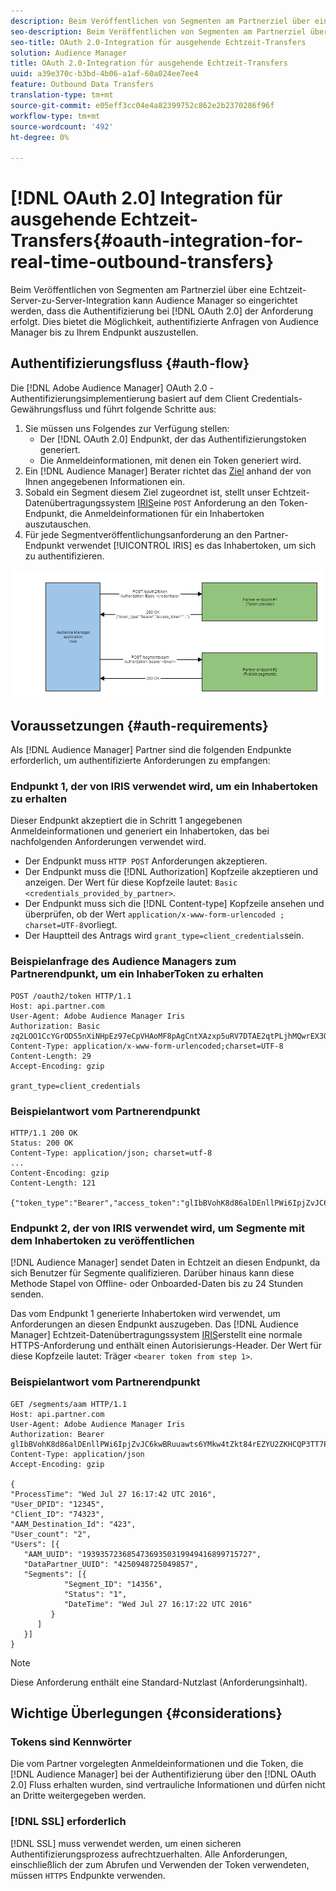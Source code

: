 ```yaml
---
description: Beim Veröffentlichen von Segmenten am Partnerziel über eine Echtzeit-Server-zu-Server-Integration kann Audience Manager so eingerichtet werden, dass die Authentifizierung beim Erstellen der Anforderungen mit OAuth 2.0 erfolgt. Dies bietet die Möglichkeit, authentifizierte Anfragen von Audience Manager bis zu Ihrem Endpunkt auszustellen.
seo-description: Beim Veröffentlichen von Segmenten am Partnerziel über eine Echtzeit-Server-zu-Server-Integration kann Audience Manager so eingerichtet werden, dass die Authentifizierung beim Erstellen der Anforderungen mit OAuth 2.0 erfolgt. Dies bietet die Möglichkeit, authentifizierte Anfragen von Audience Manager bis zu Ihrem Endpunkt auszustellen.
seo-title: OAuth 2.0-Integration für ausgehende Echtzeit-Transfers
solution: Audience Manager
title: OAuth 2.0-Integration für ausgehende Echtzeit-Transfers
uuid: a39e370c-b3bd-4b06-a1af-60a024ee7ee4
feature: Outbound Data Transfers
translation-type: tm+mt
source-git-commit: e05eff3cc04e4a82399752c862e2b2370286f96f
workflow-type: tm+mt
source-wordcount: '492'
ht-degree: 0%

---
```



# [!DNL OAuth 2.0] Integration für ausgehende Echtzeit-Transfers{#oauth-integration-for-real-time-outbound-transfers}

Beim Veröffentlichen von Segmenten am Partnerziel über eine Echtzeit-Server-zu-Server-Integration kann Audience Manager so eingerichtet werden, dass die Authentifizierung bei [!DNL OAuth 2.0] der Anforderung erfolgt. Dies bietet die Möglichkeit, authentifizierte Anfragen von Audience Manager bis zu Ihrem Endpunkt auszustellen.

## Authentifizierungsfluss {#auth-flow}

Die [!DNL Adobe Audience Manager] OAuth 2.0 [](https://tools.ietf.org/html/rfc6749#section-4.4) -Authentifizierungsimplementierung basiert auf dem Client Credentials-Gewährungsfluss und führt folgende Schritte aus:

1. Sie müssen uns Folgendes zur Verfügung stellen:
   * Der [!DNL OAuth 2.0] Endpunkt, der das Authentifizierungstoken generiert.
   * Die Anmeldeinformationen, mit denen ein Token generiert wird.
1. Ein [!DNL Audience Manager] Berater richtet das [Ziel](../../../features/destinations/destinations.md) anhand der von Ihnen angegebenen Informationen ein.
1. Sobald ein Segment diesem Ziel zugeordnet ist, stellt unser Echtzeit-Datenübertragungssystem [IRIS](../../../reference/system-components/components-data-action.md#iris)eine `POST` Anforderung an den Token-Endpunkt, die Anmeldeinformationen für ein Inhabertoken auszutauschen.
1. Für jede Segmentveröffentlichungsanforderung an den Partner-Endpunkt verwendet [!UICONTROL IRIS] es das Inhabertoken, um sich zu authentifizieren.

![](assets/oauth2-iris.png)

## Voraussetzungen {#auth-requirements}

Als [!DNL Audience Manager] Partner sind die folgenden Endpunkte erforderlich, um authentifizierte Anforderungen zu empfangen:

### Endpunkt 1, der von IRIS verwendet wird, um ein Inhabertoken zu erhalten

Dieser Endpunkt akzeptiert die in Schritt 1 angegebenen Anmeldeinformationen und generiert ein Inhabertoken, das bei nachfolgenden Anforderungen verwendet wird.

* Der Endpunkt muss `HTTP POST` Anforderungen akzeptieren.
* Der Endpunkt muss die [!DNL Authorization] Kopfzeile akzeptieren und anzeigen. Der Wert für diese Kopfzeile lautet: `Basic <credentials_provided_by_partner>`.
* Der Endpunkt muss sich die [!DNL Content-type] Kopfzeile ansehen und überprüfen, ob der Wert `application/x-www-form-urlencoded ; charset=UTF-8`vorliegt.
* Der Hauptteil des Antrags wird `grant_type=client_credentials`sein.

### Beispielanfrage des Audience Managers zum Partnerendpunkt, um ein InhaberToken zu erhalten

```
POST /oauth2/token HTTP/1.1
Host: api.partner.com
User-Agent: Adobe Audience Manager Iris
Authorization: Basic zq2LOO1CcYGrODS5nXiNHpEz97eCpVHAoMF8pAgCntXAzxp5uRV7DTAE2qtPLjhMQwrEX3O6MHV4S
Content-Type: application/x-www-form-urlencoded;charset=UTF-8
Content-Length: 29
Accept-Encoding: gzip
  
grant_type=client_credentials
```

### Beispielantwort vom Partnerendpunkt

```
HTTP/1.1 200 OK
Status: 200 OK
Content-Type: application/json; charset=utf-8
...
Content-Encoding: gzip
Content-Length: 121
  
{"token_type":"Bearer","access_token":"glIbBVohK8d86alDEnllPWi6IpjZvJC6kwBRuuawts6YMkw4tZkt84rEZYU2ZKHCQP3TT7PnzCQPI0yY"}
```

### Endpunkt 2, der von IRIS verwendet wird, um Segmente mit dem Inhabertoken zu veröffentlichen

[!DNL Audience Manager] sendet Daten in Echtzeit an diesen Endpunkt, da sich Benutzer für Segmente qualifizieren. Darüber hinaus kann diese Methode Stapel von Offline- oder Onboarded-Daten bis zu 24 Stunden senden.

Das vom Endpunkt 1 generierte Inhabertoken wird verwendet, um Anforderungen an diesen Endpunkt auszugeben. Das [!DNL Audience Manager] Echtzeit-Datenübertragungssystem [IRIS](../../../reference/system-components/components-data-action.md#iris)erstellt eine normale HTTPS-Anforderung und enthält einen Autorisierungs-Header. Der Wert für diese Kopfzeile lautet: Träger `<bearer token from step 1>`.

### Beispielantwort vom Partnerendpunkt

```
GET /segments/aam HTTP/1.1
Host: api.partner.com
User-Agent: Adobe Audience Manager Iris
Authorization: Bearer glIbBVohK8d86alDEnllPWi6IpjZvJC6kwBRuuawts6YMkw4tZkt84rEZYU2ZKHCQP3TT7PnzCQPI0yY
Content-Type: application/json
Accept-Encoding: gzip
   
{
"ProcessTime": "Wed Jul 27 16:17:42 UTC 2016",
"User_DPID": "12345",
"Client_ID": "74323",
"AAM_Destination_Id": "423",
"User_count": "2",
"Users": [{
   "AAM_UUID": "19393572368547369350319949416899715727",
   "DataPartner_UUID": "4250948725049857",
   "Segments": [{
            "Segment_ID": "14356",
            "Status": "1",
            "DateTime": "Wed Jul 27 16:17:22 UTC 2016"
         }
      ]
   }]
}
```

>[!NOTE]
>
>Diese Anforderung enthält eine Standard-Nutzlast (Anforderungsinhalt).

## Wichtige Überlegungen {#considerations}

### Tokens sind Kennwörter

Die vom Partner vorgelegten Anmeldeinformationen und die Token, die [!DNL Audience Manager] bei der Authentifizierung über den [!DNL OAuth 2.0] Fluss erhalten wurden, sind vertrauliche Informationen und dürfen nicht an Dritte weitergegeben werden.

### [!DNL SSL] erforderlich

[!DNL SSL] muss verwendet werden, um einen sicheren Authentifizierungsprozess aufrechtzuerhalten. Alle Anforderungen, einschließlich der zum Abrufen und Verwenden der Token verwendeten, müssen `HTTPS` Endpunkte verwenden.